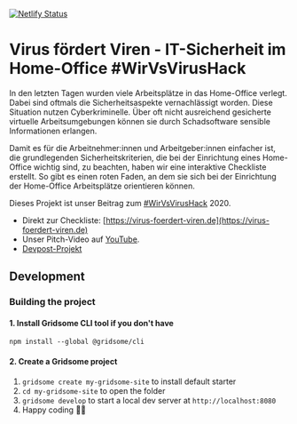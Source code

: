 [![Netlify Status](https://api.netlify.com/api/v1/badges/85db3693-5c24-460a-803e-3406f77dd69b/deploy-status)](https://app.netlify.com/sites/virus-foerdert-viren/deploys)

# Virus fördert Viren - IT-Sicherheit im Home-Office #WirVsVirusHack 

In den letzten Tagen wurden viele Arbeitsplätze in das Home-Of­fice verlegt. Dabei sind oftmals die Sicherheitsaspekte vernachlässigt worden. Diese Situation nutzen Cyberkriminelle. Über oft nicht ausreichend gesicherte virtuelle Arbeitsumgebungen können sie durch Schadsoftware sensible Informationen erlangen. 

Damit es für die Arbeitnehmer:innen und Arbeitgeber:innen einfacher ist, die grundlegenden Sicherheitskriterien, die bei der Einrichtung eines Home-Of­fice wichtig sind, zu beachten, haben wir eine interaktive Checkliste erstellt. So gibt es einen roten Faden, an dem sie sich bei der Einrichtung der Home-Of­fice Arbeitsplätze orientieren können.

Dieses Projekt ist unser Beitrag zum [#WirVsVirusHack](https://wirvsvirushackathon.org/) 2020.

* Direkt zur Checkliste: [https://virus-foerdert-viren.de](https://virus-foerdert-viren.de)
* Unser Pitch-Video auf [YouTube](https://www.youtube.com/watch?v=BfgqEM5kQ-Y).
* [Devpost-Projekt](https://devpost.com/software/0026_home_office_virus_fordert_viren)

## Development

### Building the project

#### 1. Install Gridsome CLI tool if you don't have

`npm install --global @gridsome/cli`

#### 2. Create a Gridsome project

1. `gridsome create my-gridsome-site` to install default starter
2. `cd my-gridsome-site` to open the folder
3. `gridsome develop` to start a local dev server at `http://localhost:8080`
4. Happy coding 🎉🙌
